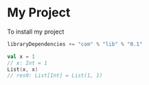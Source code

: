 # My Project

To install my project

```scala
libraryDependencies += "com" % "lib" % "0.1"
```

```scala
val x = 1
// x: Int = 1
List(x, x)
// res0: List[Int] = List(1, 1)
```

